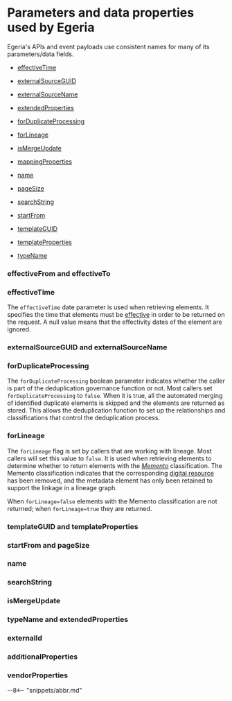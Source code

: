 <!-- SPDX-License-Identifier: CC-BY-4.0 -->
<!-- Copyright Contributors to the ODPi Egeria project 2020. -->

# Parameters and data properties used by Egeria

Egeria's APIs and event payloads use consistent names for many of its parameters/data fields.

- [effectiveTime](#effectivetime)
- [externalSourceGUID](#externalsourceguid-and-externalsourcename)
- [externalSourceName](#externalsourceguid-and-externalsourcename)
- [extendedProperties](#typename-and-extendedproperties)

- [forDuplicateProcessing](#forduplicateprocessing)
- [forLineage](#forlineage)

- [isMergeUpdate](#ismergeupdate)

- [mappingProperties](#mappingproperties)

- [name](#name)

- [pageSize](#startfrom-and-pagesize)

- [searchString](#searchstring)

- [startFrom](#startfrom-and-pagesize)

- [templateGUID](#templateguid-and-templateproperties)
- [templateProperties](#templateguid-and-templateproperties)
- [typeName](#typename-and-extendedproperties)

### effectiveFrom and effectiveTo



### effectiveTime

The `effectiveTime` date parameter is used when retrieving elements.  It specifies the time that elements must be [effective](/features/effectivity-dates/overview) in order to be returned on the request.  A null value means that the effectivity dates of the element are ignored.  

### externalSourceGUID and externalSourceName


### forDuplicateProcessing

The `forDuplicateProcessing` boolean parameter indicates whether the caller is part of the deduplication governance function or not.  Most callers set `forDuplicateProcessing` to `false`.  When it is true, all the automated merging of identified duplicate elements is skipped and the elements are returned as stored.  This allows the deduplication function to set up the relationships and classifications that control the deduplication process.

### forLineage

The `forLineage` flag is set by callers that are working with lineage.  Most callers will set this value to `false`.  It is used when retrieving elements to determine whether to return elements with the [*Memento*](/concepts/memento) classification.  The Memento classification indicates that the corresponding [digital resource](/concepts/resource) has been removed, and the metadata element has only been retained to support the linkage in a lineage graph.  

When `forLineage=false` elements with the Memento classification are not returned; when `forLineage=true` they are returned.

### templateGUID and templateProperties


### startFrom and pageSize
### name
### searchString
### isMergeUpdate

### typeName and extendedProperties


### externalId

### additionalProperties

### vendorProperties


--8<-- "snippets/abbr.md"
